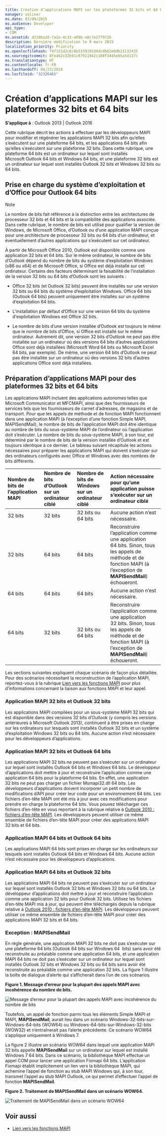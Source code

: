 ```yaml
---
title: Création d’applications MAPI sur les plateformes 32 bits et 64 bits
manager: soliver
ms.date: 03/09/2015
ms.audience: Developer
api_type:
- COM
ms.assetid: d218ba2d-7a2e-4c33-a09b-a8c7e27f9726
description: Dernière modification le 9 mars 2015
localization_priority: Priority
ms.openlocfilehash: 74f321d2c6c8b5159191d4dcdb62e0db21132435
ms.sourcegitcommit: 8fe462c32b91c87911942c188f3445e85a54137c
ms.translationtype: HT
ms.contentlocale: fr-FR
ms.lasthandoff: 04/23/2019
ms.locfileid: "32326465"
---
```

# <a name="building-mapi-applications-on-32-bit-and-64-bit-platforms"></a>Création d’applications MAPI sur les plateformes 32 bits et 64 bits

**S’applique à** : Outlook 2013 | Outlook 2016 
  
Cette rubrique décrit les actions à effectuer par les développeurs MAPI pour modifier et régénérer les applications MAPI 32 bits afin qu’elles s’exécutent sur une plateforme 64 bits, et les applications 64 bits afin qu’elles s’exécutent sur une plateforme 32 bits. Dans cette rubrique, une plateforme 64 bits est un ordinateur sur lequel sont installés Microsoft Outlook 64 bits et Windows 64 bits, et une plateforme 32 bits est un ordinateur sur lequel sont installés Outlook 32 bits et Windows 32 bits ou 64 bits. 
  
## <a name="operating-system-and-office-support-for-64-bit-outlook"></a>Prise en charge du système d’exploitation et d’Office pour Outlook 64 bits

> [!NOTE]
> Le nombre de bits fait référence à la distinction entre les architectures de processeur 32 bits et 64 bits et la compatibilité des applications associée. Dans cette rubrique, le nombre de bits est utilisé pour qualifier la version de Windows, de Microsoft Office, d’Outlook ou d’une application MAPI conçue pour une architecture de processeur 32 bits ou 64 bits d’un ordinateur, et éventuellement d’autres applications qui s’exécutent sur cet ordinateur. 
  
À partir de Microsoft Office 2010, Outlook est disponible comme une application 32 bits et 64 bits. Sur le même ordinateur, le nombre de bits d’Outlook dépend du nombre de bits du système d’exploitation Windows (x86 ou x64) et de Microsoft Office, si Office est déjà installé sur cet ordinateur. Certains des facteurs déterminant la faisabilité de l’installation de la version 32 bits ou 64 bits d’Outlook sont les suivants :
  
- Office 32 bits (et Outlook 32 bits) peuvent être installés sur une version 32 bits ou 64 bits du système d’exploitation Windows. Office 64 bits (Outlook 64 bits) peuvent uniquement être installés sur un système d’exploitation 64 bits.
    
- L'installation par défaut d’Office sur une version 64 bits du système d'exploitation Windows est Office 32 bits.
    
- Le nombre de bits d’une version installée d’Outlook est toujours le même que le nombre de bits d’Office, si Office est installé sur le même ordinateur. Autrement dit, une version 32 bits d’Outlook ne peut pas être installée sur un ordinateur où des versions 64 bits d’autres applications Office sont déjà installées (Microsoft Word 64 bits ou Microsoft Excel 64 bits, par exemple). De même, une version 64 bits d’Outlook ne peut pas être installée sur un ordinateur où des versions 32 bits d’autres applications Office sont déjà installées.
    
## <a name="preparing-mapi-applications-for-32-bit-and-64-bit-platforms"></a>Préparation d’applications MAPI pour des plateformes 32 bits et 64 bits

Les applications MAPI incluent des applications autonomes telles que Microsoft Communicator et MFCMAPI, ainsi que des fournisseurs de services tels que les fournisseurs de carnet d’adresses, de magasins et de transport. Pour que les appels de méthode et de fonction MAPI fonctionnent dans une application MAPI (à l’exception d’une fonction Simple MAPI, MAPISendMail), le nombre de bits de l’application MAPI doit être identique au nombre de bits du sous-système MAPI de l’ordinateur où l’application doit s’exécuter. Le nombre de bits du sous-système MAPI, à son tour, est déterminé par le nombre de bits de la version installée d’Outlook et est toujours identique à ce dernier. Le tableau suivant récapitule les actions nécessaires pour préparer les applications MAPI qui doivent s’exécuter sur des ordinateurs configurés avec Office et Windows avec des nombres de bits différents.
  
|Nombre de bits de l’application MAPI|Nombre de bits d’Outlook sur un ordinateur ciblé|Nombre de bits de Windows sur un ordinateur ciblé|Action nécessaire pour qu’une application puisse s’exécuter sur un ordinateur ciblé|
|:-----|:-----|:-----|:-----|
|32 bits  <br/> |32 bits  <br/> |32 bits ou 64 bits  <br/> |Aucune action n’est nécessaire.  <br/> |
|32 bits  <br/> |64 bits  <br/> |64 bits  <br/> |Reconstruire l’application comme une application 64 bits. Sinon, tous les appels de méthode et de fonction MAPI (à l’exception de **MAPISendMail**) échoueront.  <br/> |
|64 bits  <br/> |64 bits  <br/> |64 bits  <br/> |Aucune action n’est nécessaire.  <br/> |
|64 bits  <br/> |32 bits  <br/> |32 bits ou 64 bits  <br/> |Reconstruire l’application comme une application 32 bits. Sinon, tous les appels de méthode et de fonction MAPI (à l’exception de **MAPISendMail**) échoueront.  <br/> |
   
Les sections suivantes expliquent chaque scénario de façon plus détaillée. Pour des scénarios nécessitant la reconstruction de l’application MAPI, reportez-vous à la rubrique [Lien vers les fonctions MAPI](how-to-link-to-mapi-functions.md) pour plus d’informations concernant la liaison aux fonctions MAPI et leur appel. 
  
### <a name="32-bit-mapi-application-and-32-bit-outlook"></a>Application MAPI 32 bits et Outlook 32 bits

Les applications MAPI compilées pour un sous-système MAPI 32 bits qui est disponible dans des versions 32 bits d’Outlook (y compris les versions antérieures à Microsoft Outlook 2013), continuent à être prises en charge sur les ordinateurs sur lesquels sont installés Outlook 32 bits et un système d’exploitation Windows 32 bits ou 64 bits. Aucune action n’est nécessaire pour les développeurs d’applications.
  
### <a name="32-bit-mapi-application-and-64-bit-outlook"></a>Application MAPI 32 bits et Outlook 64 bits

Les applications MAPI 32 bits ne peuvent pas s’exécuter sur un ordinateur sur lequel sont installés Outlook 64 bits et Windows 64 bits. Le développeur d’applications doit mettre à jour et reconstruire l’application comme une application 64 bits pour la plateforme 64 bits. En effet, une application 32 bits ne peut pas charger un fichier Msmapi32.dll 64 bits. Les développeurs d’applications doivent incorporer un petit nombre de modifications d’API pour créer leur code pour un environnement 64 bits. Les fichiers d’en-tête MAPI ont été mis à jour avec ces modifications pour prendre en charge la plateforme 64 bits. Vous pouvez télécharger ces fichiers d’en-tête en vous reportant à la rubrique relative à [Outlook 2010 : fichiers d’en-tête MAPI](https://www.microsoft.com/downloads/details.aspx?FamilyID=f8d01fc8-f7b5-4228-baa3-817488a66db1). Les développeurs peuvent utiliser ce même ensemble de fichiers d’en-tête MAPI pour créer des applications MAPI 32 bits et 64 bits.
  
### <a name="64-bit-mapi-application-and-64-bit-outlook"></a>Application MAPI 64 bits et Outlook 64 bits

Les applications MAPI 64 bits sont prises en charge sur les ordinateurs sur lesquels sont installés Outlook 64 bits et Windows 64 bits. Aucune action n’est nécessaire pour les développeurs d’applications.
  
### <a name="64-bit-mapi-application-and-32-bit-outlook"></a>Application MAPI 64 bits et Outlook 32 bits

Les applications MAPI 64 bits ne peuvent pas s’exécuter sur un ordinateur sur lequel sont installés Outlook 32 bits et Windows 32 bits ou 64 bits. Le développeur d’applications doit mettre à jour et reconstruire l’application comme une application 32 bits pour Outlook 32 bits. Utilisez les fichiers d’en-tête MAPI mis à jour, qui peuvent être téléchargés depuis la rubrique relative à [Outlook 2010 : fichiers d’en-tête MAPI](https://www.microsoft.com/downloads/details.aspx?FamilyID=f8d01fc8-f7b5-4228-baa3-817488a66db1). Les développeurs peuvent utiliser ce même ensemble de fichiers d’en-tête MAPI pour créer des applications MAPI 32 bits et 64 bits.
  
### <a name="exception-mapisendmail"></a>Exception : MAPISendMail

En règle générale, une application MAPI 32 bits ne doit pas s’exécuter sur une plateforme 64 bits (Outlook 64 bits sur Windows 64  bits) sans avoir été reconstruite au préalable comme une application 64 bits, et une application MAPI 64 bits ne doit pas s’exécuter sur un ordinateur sur lequel sont installés Outlook 32 bits et Windows 32 bits ou 64 bits sans avoir été reconstruite au préalable comme une application 32 bits. La figure 1 illustre la boîte de dialogue d’alerte qui s’afficherait dans l’un de ces scénarios.
  
**Figure 1. Message d’erreur pour la plupart des appels MAPI avec incohérence du nombre de bits.**

![Message d’erreur pour la plupart des appels MAPI avec incohérence du nombre de bits](media/738905fb-57ae-4af7-b54b-a1676c80d3c3.JPG "Message d’erreur pour la plupart des appels MAPI avec incohérence du nombre de bits")
  
Toutefois, un appel de fonction parmi tous les éléments Simple MAPI et MAPI, **MAPISendMail**, aurait lieu dans un scénario Windows-32-bits-sur-Windows-64-bits (WOW64) ou Windows-64-bits-sur-Windows-32-bits (WOW32) et n’entraînerait pas l’alerte précédente. Ce scénario WOW64 s’applique uniquement à Windows 7. 

La figure 2 illustre un scénario WOW64 dans lequel une application MAPI 32 bits appelle **MAPISendMail** sur un ordinateur sur lequel est installé Windows 7 64 bits. Dans ce scénario, la bibliothèque MAPI effectue un appel COM pour lancer une application Fixmapi 64 bits. L’application Fixmapi établit implicitement un lien vers la bibliothèque MAPI, qui achemine l’appel de fonction au stub MAPI Windows qui, à son tour, transmet l’appel au stub MAPI Outlook, ce qui permet d’effectuer l’appel de fonction **MAPISendMail**. 
  
**Figure 2. Traitement de MAPISendMail dans un scénario WOW64.**

![Traitement de MAPISendMail dans un scénario WOW64](media/346ba974-4844-4b64-9dd1-d0f829ab99b3.gif "Traitement de MAPISendMail dans un scénario WOW64")
  
## <a name="see-also"></a>Voir aussi

- [Lien vers les fonctions MAPI](how-to-link-to-mapi-functions.md)

